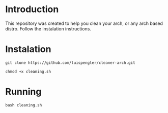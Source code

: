 # Introduction
 
 This repository was created to help you clean your arch, or any arch based distro.
 Follow the instalation instructions.  
# Instalation
    git clone https://github.com/luispengler/cleaner-arch.git
    
    chmod +x cleaning.sh
    
# Running
    bash cleaning.sh
